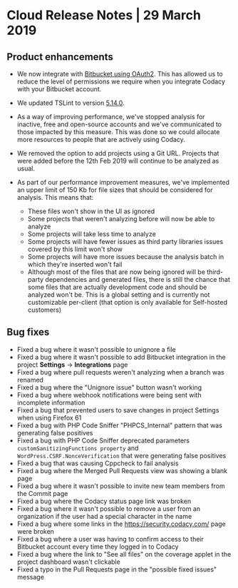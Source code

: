 # Cloud Release Notes | 29 March 2019

## Product enhancements

-   We now integrate with [Bitbucket using OAuth2](../../organizations/what-are-synced-organizations.md). This has allowed us to reduce the level of permissions we require when you integrate Codacy with your Bitbucket account.

-   We updated TSLint to version [5.14.0](https://www.npmjs.com/package/tslint/v/5.14.0).

-   As a way of improving performance, we've stopped analysis for inactive, free and open-source accounts and we've communicated to those impacted by this measure. This was done so we could allocate more resources to people that are actively using Codacy.

-   We removed the option to add projects using a Git URL. Projects that were added before the 12th Feb 2019 will continue to be analyzed as usual.

-   As part of our performance improvement measures, we've implemented an upper limit of 150 Kb for file sizes that should be considered for analysis. This means that:

    -   These files won't show in the UI as ignored
    -   Some projects that weren't analyzing before will now be able to analyze
    -   Some projects will take less time to analyze
    -   Some projects will have fewer issues as third party libraries issues covered by this limit won't show
    -   Some projects will have more issues because the analysis batch in which they're inserted won't fail
    -   Although most of the files that are now being ignored will be third-party dependencies and generated files, there is still the chance that some files that are actually development code and should be analyzed won't be. This is a global setting and is currently not customizable per-client (that option is only available for Self-hosted customers)

## Bug fixes

-   Fixed a bug where it wasn't possible to <span class="skip-vale">unignore</span> a file
-   Fixed a bug where it wasn't possible to add Bitbucket integration in the project **Settings** -> **Integrations** page
-   Fixed a bug where pull requests weren't analyzing when a branch was renamed 
-   Fixed a bug where the "<span class="skip-vale">Unignore</span> issue" button wasn't working
-   Fixed a bug where webhook notifications were being sent with incomplete information
-   Fixed a bug that prevented users to save changes in project Settings when using Firefox 61
-   Fixed a bug with PHP Code Sniffer "PHPCS_Internal" pattern that was generating false positives
-   Fixed a bug with PHP Code Sniffer deprecated parameters `customSanitizingFunctions property` and `WordPress.CSRF.NonceVerification` that were generating false positives
-   Fixed a bug that was causing Cppcheck to fail analysis
-   Fixed a bug where the Merged Pull Requests view was showing a blank page
-   Fixed a bug where it wasn't possible to invite new team members from the Commit page
-   Fixed a bug where the Codacy status page link was broken
-   Fixed a bug where it wasn't possible to remove a user from an organization if the user had a special character in the name
-   Fixed a bug where some links in the <https://security.codacy.com/> page were broken
-   Fixed a bug where a user was having to confirm access to their Bitbucket account every time they logged in to Codacy
-   Fixed a bug where the link to "See all files" on the coverage applet in the project dashboard wasn't clickable
-   Fixed a typo in the Pull Requests page in the "possible fixed issues" message
